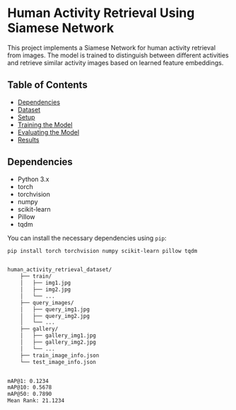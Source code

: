 # Human Activity Retrieval Using Siamese Network

This project implements a Siamese Network for human activity retrieval from images. The model is trained to distinguish between different activities and retrieve similar activity images based on learned feature embeddings.

## Table of Contents

- [Dependencies](#dependencies)
- [Dataset](#dataset)
- [Setup](#setup)
- [Training the Model](#training-the-model)
- [Evaluating the Model](#evaluating-the-model)
- [Results](#results)

## Dependencies

- Python 3.x
- torch
- torchvision
- numpy
- scikit-learn
- Pillow
- tqdm

You can install the necessary dependencies using `pip`:

```sh
pip install torch torchvision numpy scikit-learn pillow tqdm


human_activity_retrieval_dataset/
    ├── train/
    │   ├── img1.jpg
    │   ├── img2.jpg
    │   └── ...
    ├── query_images/
    │   ├── query_img1.jpg
    │   ├── query_img2.jpg
    │   └── ...
    ├── gallery/
    │   ├── gallery_img1.jpg
    │   ├── gallery_img2.jpg
    │   └── ...
    ├── train_image_info.json
    └── test_image_info.json


mAP@1: 0.1234
mAP@10: 0.5678
mAP@50: 0.7890
Mean Rank: 21.1234


